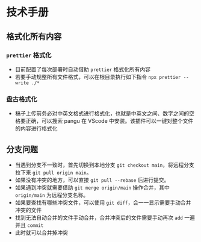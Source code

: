 # 技术手册

## 格式化所有内容

### `prettier` 格式化

- 目前配置了每次部署时自动借助 `prettier` 格式化所有内容
- 若要手动规整所有文件格式，可以在根目录执行如下指令 `npx prettier --write ./*`

### 盘古格式化

- 稿子上传前务必对中英文格式进行格式化，也就是中英文之间、数字之间的空格要正确，可以搜索 pangu 在 VScode 中安装。该插件可以一键对整个文件的内容进行格式化

## 分支问题

- 当遇到分支不一致时，首先切换到本地分支 `git checkout main`，将远程分支拉下来 `git pull origin main`。
- 如果没有冲突的地方，可以直接 `git pull --rebase` 后进行提交。
- 如果遇到冲突就需要借助 `git merge origin/main` 操作合并，其中 `origin/main` 为远程分支名称。
- 如果要查找有哪些冲突文件，可以使用 `git diff`，会一一显示需要手动合并冲突的文件
- 找到无法自动合并的文件手动合并，合并冲突后的文件需要手动再次 `add` 一遍并且 `commit`
- 此时就可以合并掉冲突

